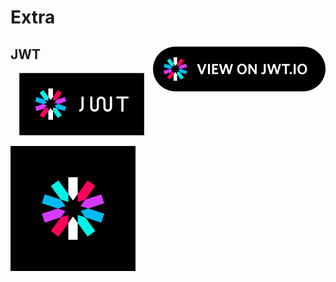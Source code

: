 # Extra

## JWT <a href="https://jwt.io" target="_blank"><img src="img/badge.svg" align="right"/></a>



<p align="center">
	<a>
		<img src="img/jwt-logo.svg" width="200px"/>
	</a>
</p>
<p> <img src="img/icon.svg" width="200px" align="center"/></p>

